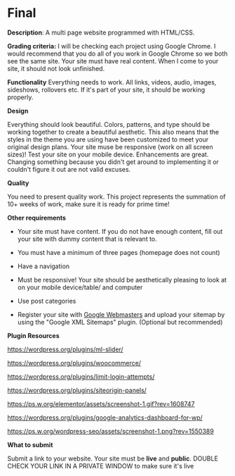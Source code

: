 # Final 
**Description**: A multi page website programmed with HTML/CSS.

**Grading criteria:**
I will be checking each project using Google Chrome. I would recommend that you do all of you work in Google Chrome so we both see the same site. Your site must have real content. When I come to your site, it should not look unfinished. 



**Functionality**
Everything needs to work. All links, videos, audio, images, sideshows, rollovers etc. If it's part of your site, it should be working properly.



**Design**

Everything should look beautiful. Colors, patterns, and type should be working together to create a beautiful aesthetic. This also means that the styles in the theme you are using have been customized to meet your original design plans. Your site muse be responsive (work on all screen sizes)! Test your site on your mobile device. Enhancements are great. Changing something because you didn't get around to implementing it or couldn't figure it out are not valid excuses.



**Quality**

You need to present quality work. This project represents the summation of 10+ weeks of work, make sure it is ready for prime time!



**Other requirements**
- Your site must have content. If you do not have enough content, fill out your site with dummy content that is relevant to.



- You must have  a minimum of three pages (homepage does not count)
- Have a navigation 
- Must be responsive! Your site should be aesthetically pleasing to look at on your mobile device/table/ and computer
- Use post categories
- Register your site with [Google Webmasters](https://www.google.com/webmasters/#?modal_active=none) and upload your sitemap by using the "Google XML Sitemaps" plugin.  (Optional but recommended)

**Plugin Resources**

https://wordpress.org/plugins/ml-slider/

https://wordpress.org/plugins/woocommerce/

https://wordpress.org/plugins/limit-login-attempts/

https://wordpress.org/plugins/siteorigin-panels/

https://ps.w.org/elementor/assets/screenshot-1.gif?rev=1608747

https://wordpress.org/plugins/google-analytics-dashboard-for-wp/

https://ps.w.org/wordpress-seo/assets/screenshot-1.png?rev=1550389



**What to submit**

Submit a link to your website. Your site must be **live** and **public**. DOUBLE CHECK YOUR LINK IN A PRIVATE WINDOW to make sure it's live